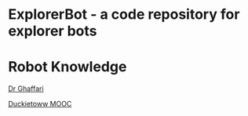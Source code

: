 # ExplorerBot - a code repository for explorer bots

# Robot Knowledge

[Dr Ghaffari](https://github.com/UMich-CURLY-teaching/UMich-ROB-530-public)

[Duckietoww MOOC](https://www.duckietown.org/mooc)
